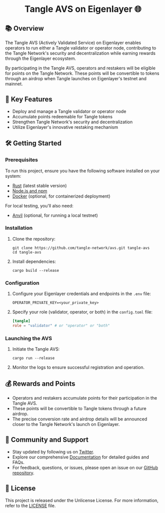 # <h1 align="center"> Tangle AVS on Eigenlayer 🌐 </h1>

## 📚 Overview

The Tangle AVS (Actively Validated Service) on Eigenlayer enables operators to run either a Tangle validator or operator node, contributing to the Tangle Network's security and decentralization while earning rewards through the Eigenlayer ecosystem.

By participating in the Tangle AVS, operators and restakers will be eligible for points on the Tangle Network. These points will be convertible to tokens through an airdrop when Tangle launches on Eigenlayer's testnet and mainnet.

## 🚀 Key Features

- Deploy and manage a Tangle validator or operator node
- Accumulate points redeemable for Tangle tokens
- Strengthen Tangle Network's security and decentralization
- Utilize Eigenlayer's innovative restaking mechanism

## 🛠️ Getting Started

### Prerequisites

To run this project, ensure you have the following software installed on your system:

- [Rust](https://www.rust-lang.org/tools/install) (latest stable version)
- [Node.js and npm](https://nodejs.org/)
- [Docker](https://www.docker.com/get-started) (optional, for containerized deployment)

For local testing, you'll also need:

- [Anvil](https://book.getfoundry.sh/getting-started/installation) (optional, for running a local testnet)

### Installation

1. Clone the repository:
   ```
   git clone https://github.com/tangle-network/avs.git tangle-avs
   cd tangle-avs
   ```

2. Install dependencies:
   ```
   cargo build --release
   ```

### Configuration

1. Configure your Eigenlayer credentials and endpoints in the `.env` file:
   ```
   OPERATOR_PRIVATE_KEY=<your_private_key>
   ```

2. Specify your role (validator, operator, or both) in the `config.toml` file:
   ```toml
   [tangle]
   role = "validator" # or "operator" or "both"
   ```

### Launching the AVS

1. Initiate the Tangle AVS:
   ```
   cargo run --release
   ```

2. Monitor the logs to ensure successful registration and operation.

## 💰 Rewards and Points

- Operators and restakers accumulate points for their participation in the Tangle AVS.
- These points will be convertible to Tangle tokens through a future airdrop.
- The precise conversion rate and airdrop details will be announced closer to the Tangle Network's launch on Eigenlayer.

## 🤝 Community and Support

- Stay updated by following us on [Twitter](https://twitter.com/tangle_network).
- Explore our comprehensive [Documentation](https://docs.tangle.tools) for detailed guides and FAQs.
- For feedback, questions, or issues, please open an issue on our [GitHub repository](https://github.com/webb-tools/blueprint-template/issues).

## 📜 License

This project is released under the Unlicense License. For more information, refer to the [LICENSE](./LICENSE) file.